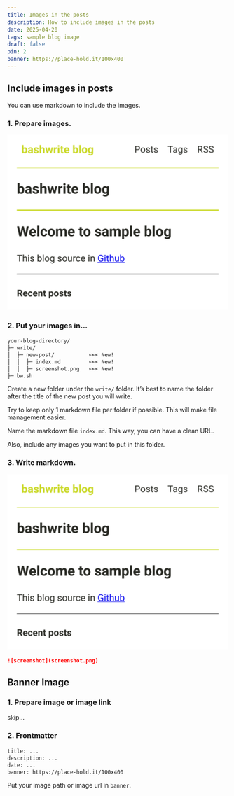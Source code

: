 ```yaml
---
title: Images in the posts
description: How to include images in the posts
date: 2025-04-20
tags: sample blog image
draft: false
pin: 2
banner: https://place-hold.it/100x400
---
```


## Include images in posts

You can use markdown to include the images. 

### 1. Prepare images. 

![screenshot.png](screenshot.png)

### 2. Put your images in...

```
your-blog-directory/
├─ write/
│  ├─ new-post/           <<< New!
│  │  ├─ index.md         <<< New!
│  │  ├─ screenshot.png   <<< New!
├─ bw.sh
```

Create a new folder under the `write/` folder. It’s best to name the folder after the title of the new post you will write.

Try to keep only 1 markdown file per folder if possible. This will make file management easier.

Name the markdown file `index.md`. This way, you can have a clean URL.

Also, include any images you want to put in this folder.

### 3. Write markdown.

![screenshot](screenshot.png)

```md
![screenshot](screenshot.png)
```

## Banner Image

### 1. Prepare image or image link

skip...


### 2. Frontmatter

```
title: ...
description: ...
date: ...
banner: https://place-hold.it/100x400
```

Put your image path or image url in `banner`. 
